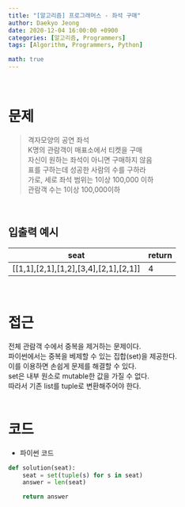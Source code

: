 ```yaml
---
title: "[알고리즘] 프로그래머스 - 좌석 구매"
author: Daekyo Jeong
date: 2020-12-04 16:00:00 +0900
categories: [알고리즘, Programmers]
tags: [Algorithm, Programmers, Python]

math: true
---
```



<br/>

# **문제**


> 격자모양의 공연 좌석      
> K명의 관람객이 매표소에서 티켓을 구매         
> 자신이 원하는 좌석이 아니면 구매하지 않음   
> 표를 구하는데 성공한 사람의 수를 구하라       
> 가로, 세로 좌석 범위는 1이상 100,000 이하   
> 관람객 수는 1이상 100,000이하           

<br/>

## **입출력 예시**

| seat | return |
|---------|--------|
| [[1,1],[2,1],[1,2],[3,4],[2,1],[2,1]] | 4 |

<br/>

# **접근**

전체 관람객 수에서 중복을 제거하는 문제이다.   
파이썬에서는 중복을 베제할 수 있는 집합(set)을 제공한다.   
이를 이용하면 손쉽게 문제를 해결할 수 있다.   
set은 내부 원소로 mutable한 값을 가질 수 없다.   
따라서 기존 list를 tuple로 변환해주어야 한다.   
<br/>

# **코드**

- 파이썬 코드   

```py
def solution(seat):
    seat = set(tuple(s) for s in seat)
    answer = len(seat)

    return answer
```

<br/>
